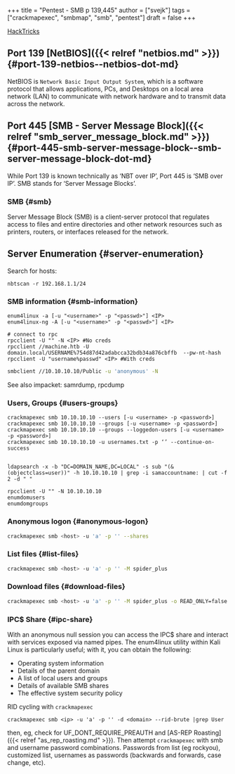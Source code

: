 +++
title = "Pentest - SMB p 139,445"
author = ["svejk"]
tags = ["crackmapexec", "smbmap", "smb", "pentest"]
draft = false
+++

[HackTricks](https://book.hacktricks.xyz/network-services-pentesting/pentesting-smb)


## Port 139 [NetBIOS]({{< relref "netbios.md" >}}) {#port-139-netbios--netbios-dot-md}

<span class="underline">NetBIOS</span> is `Network Basic Input Output System`, which is a software protocol that allows applications, PCs, and Desktops on a local area network (LAN) to communicate with network hardware and to transmit data across the network.


## Port 445 [SMB - Server Message Block]({{< relref "smb_server_message_block.md" >}}) {#port-445-smb-server-message-block--smb-server-message-block-dot-md}

While Port 139 is known technically as ‘NBT over IP’, Port 445 is ‘SMB over IP’. SMB stands for ‘Server Message Blocks’.


### SMB {#smb}

Server Message Block (SMB) is a client-server protocol that regulates access to files and entire directories and other network resources such as printers, routers, or interfaces released for the network.


## Server Enumeration {#server-enumeration}

Search for hosts:

```shell { linenos=true, linenostart=1 }
nbtscan -r 192.168.1.1/24
```


### SMB information {#smb-information}

```shell { linenos=true, linenostart=1 }
enum4linux -a [-u "<username>" -p "<passwd>"] <IP>
enum4linux-ng -A [-u "<username>" -p "<passwd>"] <IP>

# connect to rpc
rpcclient -U "" -N <IP> #No creds
rpcclient //machine.htb -U domain.local/USERNAME%754d87d42adabcca32bdb34a876cbffb  --pw-nt-hash
rpcclient -U "username%passwd" <IP> #With creds
```

```sh
smbclient //10.10.10.10/Public -u 'anonymous' -N
```

See also impacket: samrdump, rpcdump


### Users, Groups {#users-groups}

```shell { linenos=true, linenostart=1 }
crackmapexec smb 10.10.10.10 --users [-u <username> -p <password>]
crackmapexec smb 10.10.10.10 --groups [-u <username> -p <password>]
crackmapexec smb 10.10.10.10 --groups --loggedon-users [-u <username> -p <password>]
crackmapexec smb 10.10.10.10 -u usernames.txt -p ‘’ --continue-on-success


ldapsearch -x -b "DC=DOMAIN_NAME,DC=LOCAL" -s sub "(&(objectclass=user))" -h 10.10.10.10 | grep -i samaccountname: | cut -f 2 -d " "

rpcclient -U "" -N 10.10.10.10
enumdomusers
enumdomgroups
```


### Anonymous logon {#anonymous-logon}

```sh
crackmapexec smb <host> -u 'a' -p '' --shares
```


### List files {#list-files}

```sh
crackmapexec smb <host> -u 'a' -p '' -M spider_plus
```


### Download files {#download-files}

```sh
crackmapexec smb <host> -u 'a' -p '' -M spider_plus -o READ_ONLY=false EXCLUDE_DIR=IPC$
```


### IPC$ Share {#ipc-share}

With an anonymous null session you can access the IPC$ share and interact with services exposed via named pipes. The enum4linux utility within Kali Linux is particularly useful; with it, you can obtain the following:

-   Operating system information
-   Details of the parent domain
-   A list of local users and groups
-   Details of available SMB shares
-   The effective system security policy

RID cycling with `crackmapexec`

```shell { linenos=true, linenostart=1 }
crackmapexec smb <ip> -u 'a' -p '' -d <domain> --rid-brute |grep User
```

then, eg, check for UF_DONT_REQUIRE_PREAUTH and [AS-REP Roasting]({{< relref "as_rep_roasting.md" >}}). Then attempt `crackmapexec` with smb and username password combinations.  Passwords from list (eg rockyou), customized list, usernames as passwords (backwards and forwards, case change, etc).

